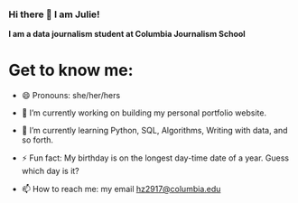 ### Hi there 👋 I am Julie!

**I am a data journalism student at Columbia Journalism School**

# Get to know me:
- 😄 Pronouns: she/her/hers

- 🔭 I’m currently working on building my personal portfolio website.

- 🌱 I’m currently learning Python, SQL, Algorithms, Writing with data, and so forth.

- ⚡ Fun fact: My birthday is on the longest day-time date of a year. Guess which day is it?

- 📫 How to reach me: my email [hz2917@columbia.edu](mailto:hz2917@columbia.edu)

